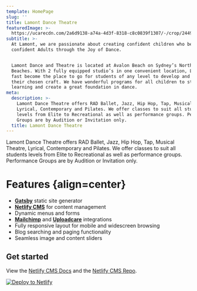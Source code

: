 ```yaml
---
template: HomePage
slug: ''
title: Lamont Dance Theatre
featuredImage: >-
  https://ucarecdn.com/2a6d9138-a74a-4d3f-8318-c8c0839f1307/-/crop/2449x1458/0,175/-/preview/-/enhance/61/
subtitle: >-
  At Lamont, we are passionate about creating confident children who become
  confident Adults through the Joy of Dance.


  Lamont Dance and Theatre is located at Avalon Beach on Sydney’s Northern
  Beaches. With 2 fully equipped studio’s in one convenient location, Lamont has
  fast become the place to go for students of any level to develop and sustain
  their chosen craft. We have wonderful programs for all children to start
  learning and create a great foundation in dance.
meta:
  description: >-
    Lamont Dance Theatre offers RAD Ballet, Jazz, Hip Hop, Tap, Musical Theatre,
    Lyrical, Contemporary and Pilates. We offer classes to suit all students
    levels from Elite to Recreational as well as performance groups. Performance
    Groups are by Audition or Invitation only.
  title: Lamont Dance Theatre
---
```

Lamont Dance Theatre offers RAD Ballet, Jazz, Hip Hop, Tap, Musical Theatre, Lyrical, Contemporary and Pilates. We offer classes to suit all students levels from Elite to Recreational as well as performance groups. Performance Groups are by Audition or Invitation only.

# Features {align=center}


* **[Gatsby](https://gatsbyjs.org)** static site generator
* **[Netlify CMS](https://github.com/netlify/netlify-cms)** for content management
* Dynamic menus and forms
* **[Mailchimp](http://mailchimp.com)** and **[Uploadcare](https://uploadcare.com)** integrations
* Fully responsive layout for mobile and widescreen browsing
* Blog searching and paging functionality
* Seamless image and content sliders

## Get started

View the [Netlify CMS Docs](https://www.netlifycms.org/docs/) and the [Netlify CMS Repo](https://github.com/netlify/netlify-cms).

[![Deploy to Netlify](https://www.netlify.com/img/deploy/button.svg)](https://app.netlify.com/start/deploy?repository=https://github.com/thriveweb/yellowcake&stack=cms)
